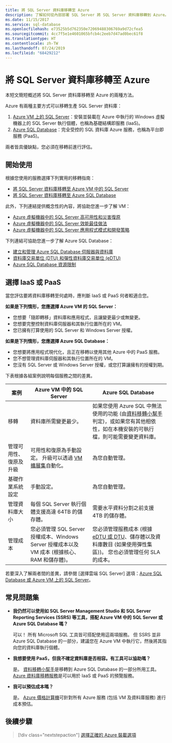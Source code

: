 ```yaml
---
title: 將 SQL Server 資料庫移轉至 Azure
description: 了解如何從內部部署 SQL Server 將 SQL Server 資料庫移轉到 Azure。
ms.date: 11/15/2017
ms.service: sql-database
ms.openlocfilehash: e73525b5d762350e72069488306769a9d72cfea5
ms.sourcegitcommit: 4cc7f5e1e4601065bfcb4c2eeb7d47ad0bec61f8
ms.translationtype: HT
ms.contentlocale: zh-TW
ms.lasthandoff: 07/24/2019
ms.locfileid: "68429212"
---
```

# <a name="migrate-a-sql-server-database-to-azure"></a>將 SQL Server 資料庫移轉至 Azure

本短文簡短概述將 SQL Server 資料庫移轉至 Azure 的兩種方法。

Azure 有兩種主要方式可以移轉生產 SQL Server 資料庫：

1. [Azure VM 上的 SQL Server](https://docs.microsoft.com/azure/virtual-machines/windows/sql/virtual-machines-windows-sql-server-iaas-overview)：安裝並裝載在 Azure 中執行的 Windows 虛擬機器上的 SQL Server 執行個體，也稱為基礎結構即服務 (IaaS)。
2. [Azure SQL Database](https://docs.microsoft.com/azure/sql-database/sql-database-technical-overview)：完全受控的 SQL 資料庫 Azure 服務，也稱為平台即服務 (PaaS)。

兩者皆具優缺點，您必須在移轉前進行評估。

## <a name="get-started"></a>開始使用

根據您使用的服務選擇下列實用的移轉指南：

* [將 SQL Server 資料庫移轉至 Azure VM 中的 SQL Server](https://docs.microsoft.com/azure/virtual-machines/windows/sql/virtual-machines-windows-migrate-sql)
* [將 SQL Server 資料庫移轉至 Azure SQL Database](https://docs.microsoft.com/azure/sql-database/sql-database-migrate-your-sql-server-database)

此外，下列連結提供概念性的內容，將協助您進一步了解 VM：

* [Azure 虛擬機器中的 SQL Server 高可用性和災害復原](https://docs.microsoft.com/azure/virtual-machines/windows/sql/virtual-machines-windows-sql-high-availability-dr)
* [Azure 虛擬機器中的 SQL Server 效能最佳做法](https://docs.microsoft.com/azure/virtual-machines/windows/sql/virtual-machines-windows-sql-performance)
* [Azure 虛擬機器中的 SQL Server 應用程式模式和開發策略](https://docs.microsoft.com/azure/virtual-machines/windows/sql/virtual-machines-windows-sql-server-app-patterns-dev-strategies)

下列連結可協助您進一步了解 Azure SQL Database：

* [建立和管理 Azure SQL Database 伺服器與資料庫](https://docs.microsoft.com/azure/sql-database/sql-database-servers-databases)
* [資料庫交易單位 (DTU) 和彈性資料庫交易單位 (eDTU)](https://docs.microsoft.com/azure/sql-database/sql-database-what-is-a-dtu)
* [Azure SQL Database 資源限制](https://docs.microsoft.com/azure/sql-database/sql-database-resource-limits)

## <a name="choosing-iaas-or-paas"></a>選擇 IaaS 或 PaaS

當您評估要將資料庫移轉至何處時，應判斷 IaaS 或 PaaS 何者較適合您。

**如果是下列情形，您應選擇 Azure VM 的 SQL Server：**

* 您想要「隨即轉移」資料庫和應用程式，且讓變更最少或無變更。
* 您想要完整控制資料庫伺服器和其執行位置所在的 VM。
* 您已擁有打算使用的 SQL Server 和 Windows Server 授權。

**如果是下列情形，您應選擇 Azure SQL Database：**

* 您想要將應用程式現代化，且正在移轉以使用其他 Azure 中的 PaaS 服務。
* 您不想管理資料庫伺服器和其執行位置所在的 VM。
* 您沒有 SQL Server 或 Windows Server 授權，或您打算讓擁有的授權到期。

下表根據各組案例說明每個服務之間的差異。

| 案例 | Azure VM 中的 SQL Server | Azure SQL Database |
|----------|-------------------------|--------------------|
| 移轉 | 資料庫所需變更最少。 | 如果您使用 Azure SQL 中無法使用的功能 (由[資料移轉小幫手](https://www.microsoft.com/download/details.aspx?id=53595)判定)，或如果您有其他相依性，如在本機安裝的可執行檔，則可能需要變更資料庫。|
| 管理可用性、復原及升級 | 可用性和復原為手動設定。 升級可以透過 [VM 擴展集](https://docs.microsoft.com/azure/virtual-machine-scale-sets/virtual-machine-scale-sets-automatic-upgrade)自動化。 | 為您自動管理。 |
| 基礎作業系統設定 | 手動設定。 | 為您自動管理。 |
| 管理資料庫大小 | 每個 SQL Server 執行個體支援高達 64TB 的儲存體。 | 需要水平資料分割之前支援 4TB 的儲存體。 |
| 管理成本 | 您必須管理 SQL Server 授權成本、Windows Server 授權成本以及 VM 成本 (根據核心、RAM 和儲存體)。 | 您必須管理服務成本 (根據 [eDTU 或 DTU](https://docs.microsoft.com/azure/sql-database/sql-database-what-is-a-dtu)、儲存體以及資料庫數目 (如果使用彈性集區))。  您也必須管理任何 SLA 的成本。 |

若要深入了解兩者間的差異，請參閱 [選擇雲端 SQL Server] 選項：[Azure SQL Database 或 Azure VM 上的 SQL Server](https://docs.microsoft.com/azure/sql-database/sql-database-paas-vs-sql-server-iaas)。

## <a name="faq"></a>常見問題集

* **我仍然可以使用如 SQL Server Management Studio 和 SQL Server Reporting Services (SSRS) 等工具，搭配 Azure VM 中的 SQL Server 或 Azure SQL Database 嗎？**

    可以！ 所有 Microsoft SQL 工具皆可搭配使用這兩項服務。 但 SSRS 並非 Azure SQL Database 的一部分，建議您在 Azure VM 中執行它，然後將其指向您的資料庫執行個體。

* **我想要使用 PaaS，但我不確定資料庫是否相容。有工具可以協助嗎？**

    是。 [資料移轉小幫手](https://www.microsoft.com/download/details.aspx?id=53595)是移轉到 Azure SQL Database 的一部分所用工具。  [Azure 資料庫移轉服務](https://azure.microsoft.com/campaigns/database-migration/)是可以用於 IaaS 或 PaaS 的預覽服務。

* **我可以預估成本嗎？**

    是。  [Azure 價格計算機](https://azure.microsoft.com/pricing/calculator/)可針對所有 Azure 服務 (包括 VM 及資料庫服務) 進行成本預估。

## <a name="next-steps"></a>後續步驟

> [!div class="nextstepaction"]
> [選擇正確的 Azure 裝載選項](dotnet-howto-choose-migration.md)
